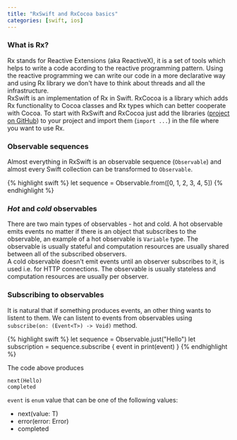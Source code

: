 ```yaml
---
title: "RxSwift and RxCocoa basics"
categories: [swift, ios]
---
```

### What is Rx?

Rx stands for Reactive Extensions (aka ReactiveX), it is a set of tools which helps to write a code acording to the reactive programming pattern. Using the reactive programming we can write our code in a more declarative way and using Rx library we don't have to think about threads and all the infrastructure.  
RxSwift is an implementation of Rx in Swift. RxCocoa is a library which adds Rx functionality to Cocoa classes and Rx types which can better cooperate with Cocoa. To start with RxSwift and RxCocoa just add the libraries ([project on GitHub](https://github.com/ReactiveX/RxSwift)) to your project and import them (`import ...`) in the file where you want to use Rx.

### Observable sequences

Almost everything in RxSwift is an observable sequence (`Observable`) and almost every Swift collection can be transformed to `Observable`.

{% highlight swift %}
let sequence = Observable.from([0, 1, 2, 3, 4, 5])
{% endhighlight %}

### *Hot* and *cold* observables

There are two main types of observables - hot and cold. A hot observable emits events no matter if there is an object that subscribes to the observable, an example of a hot observable is `Variable` type. The observable is usually stateful and computation resources are usually shared between all of the subscribed observers.  
A cold observable doesn't emit events until an observer subscribes to it, is used i.e. for HTTP connections. The observable is usually stateless and computation resources are usually per observer.

### Subscribing to observables

It is natural that if something produces events, an other thing wants to listent to them. We can listent to events from observables using `subscribe(on: (Event<T>) -> Void)` method.

{% highlight swift %}
let sequence = Observable.just("Hello")
let subscription = sequence.subscribe { event in
    print(event)
}
{% endhighlight %}

The code above produces

```
next(Hello)
completed
```

`event` is `enum` value that can be one of the following values:

* next(value: T)
* error(error: Error)
* completed